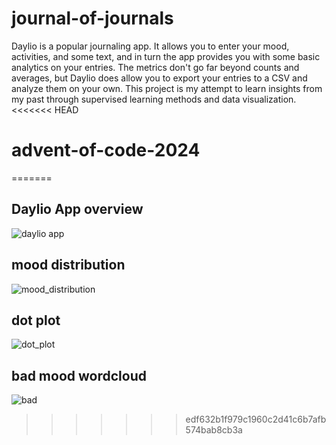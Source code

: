 # journal-of-journals

Daylio is a popular journaling app. It allows you to enter your mood, activities, and some text, and in turn the app provides you with some basic analytics on your entries. The metrics don't go far beyond counts and averages, but Daylio does allow you to export your entries to a CSV and analyze them on your own. This project is my attempt to learn insights from my past through supervised learning methods and data visualization.
<<<<<<< HEAD
# advent-of-code-2024
=======

## Daylio App overview
![daylio app](https://mindtools.io/wp-content/uploads/2017/10/daylio.png)

## mood distribution
![mood_distribution](https://user-images.githubusercontent.com/28957400/93139746-5260b280-f6af-11ea-8c3a-7fca11d26874.png)

## dot plot
![dot_plot](https://user-images.githubusercontent.com/28957400/93140021-bedbb180-f6af-11ea-8a4e-a197dc2378a0.png)

## bad mood wordcloud
![bad](https://user-images.githubusercontent.com/28957400/93142673-7c68a380-f6b4-11ea-99e0-8ced327d81fd.png)
>>>>>>> edf632b1f979c1960c2d41c6b7afb574bab8cb3a
